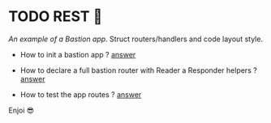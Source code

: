 # TODO REST 🤵

*An example of a Bastion app*. Struct routers/handlers and code layout style. 

* How to init a bastion app ? [answer](https://github.com/ifreddyrondon/bastion/blob/master/_examples/todo-rest/main.go)

* How to declare a full bastion router with Reader a Responder helpers ? [answer](https://github.com/ifreddyrondon/bastion/blob/master/_examples/todo-rest/todo/handler.go)

* How to test the app routes ? [answer](https://github.com/ifreddyrondon/bastion/blob/master/_examples/todo-rest/todo/handler_test.go)

Enjoi 😎

